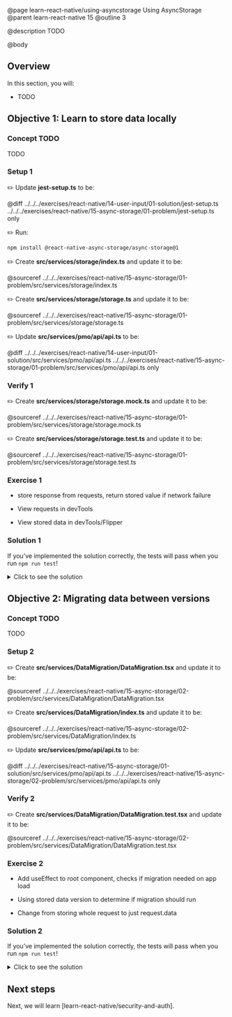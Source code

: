 @page learn-react-native/using-asyncstorage Using AsyncStorage
@parent learn-react-native 15
@outline 3

@description TODO

@body

## Overview

In this section, you will:

- TODO

## Objective 1: Learn to store data locally

### Concept TODO

TODO

### Setup 1

✏️ Update **jest-setup.ts** to be:

@diff ../../../exercises/react-native/14-user-input/01-solution/jest-setup.ts ../../../exercises/react-native/15-async-storage/01-problem/jest-setup.ts only

✏️ Run:

```bash
npm install @react-native-async-storage/async-storage@1
```

✏️ Create **src/services/storage/index.ts** and update it to be:

@sourceref ../../../exercises/react-native/15-async-storage/01-problem/src/services/storage/index.ts

✏️ Create **src/services/storage/storage.ts** and update it to be:

@sourceref ../../../exercises/react-native/15-async-storage/01-problem/src/services/storage/storage.ts

✏️ Update **src/services/pmo/api/api.ts** to be:

@diff ../../../exercises/react-native/14-user-input/01-solution/src/services/pmo/api/api.ts ../../../exercises/react-native/15-async-storage/01-problem/src/services/pmo/api/api.ts only

### Verify 1

✏️ Create **src/services/storage/storage.mock.ts** and update it to be:

@sourceref ../../../exercises/react-native/15-async-storage/01-problem/src/services/storage/storage.mock.ts

✏️ Create **src/services/storage/storage.test.ts** and update it to be:

@sourceref ../../../exercises/react-native/15-async-storage/01-problem/src/services/storage/storage.test.ts

### Exercise 1

- store response from requests, return stored value if network failure

- View requests in devTools

- View stored data in devTools/Flipper

### Solution 1

If you’ve implemented the solution correctly, the tests will pass when you run `npm run test`!

<details>
<summary>Click to see the solution</summary>

✏️ Update **src/services/pmo/api/api.ts** to be:

@diff ../../../exercises/react-native/15-async-storage/01-problem/src/services/pmo/api/api.ts ../../../exercises/react-native/15-async-storage/01-solution/src/services/pmo/api/api.ts only

✏️ Update **src/services/storage/storage.ts** to be:

@diff ../../../exercises/react-native/15-async-storage/01-problem/src/services/storage/storage.ts ../../../exercises/react-native/15-async-storage/01-solution/src/services/storage/storage.ts only

</details>

## Objective 2: Migrating data between versions

### Concept TODO

TODO

### Setup 2

✏️ Create **src/services/DataMigration/DataMigration.tsx** and update it to be:

@sourceref ../../../exercises/react-native/15-async-storage/02-problem/src/services/DataMigration/DataMigration.tsx

✏️ Create **src/services/DataMigration/index.ts** and update it to be:

@sourceref ../../../exercises/react-native/15-async-storage/02-problem/src/services/DataMigration/index.ts

✏️ Update **src/services/pmo/api/api.ts** to be:

@diff ../../../exercises/react-native/15-async-storage/01-solution/src/services/pmo/api/api.ts ../../../exercises/react-native/15-async-storage/02-problem/src/services/pmo/api/api.ts only

### Verify 2

✏️ Create **src/services/DataMigration/DataMigration.test.tsx** and update it to be:

@sourceref ../../../exercises/react-native/15-async-storage/02-problem/src/services/DataMigration/DataMigration.test.tsx

### Exercise 2

- Add useEffect to root component, checks if migration needed on app load

- Using stored data version to determine if migration should run

- Change from storing whole request to just request.data

### Solution 2

If you’ve implemented the solution correctly, the tests will pass when you run `npm run test`!

<details>
<summary>Click to see the solution</summary>

✏️ Update **src/services/DataMigration/DataMigration.ts** to be:

@diff ../../../exercises/react-native/15-async-storage/02-problem/src/services/DataMigration/DataMigration.tsx ../../../exercises/react-native/15-async-storage/02-solution/src/services/DataMigration/DataMigration.tsx only

✏️ Update **src/App.tsx** to be:

@diff ../../../exercises/react-native/15-async-storage/02-problem/src/App.tsx ../../../exercises/react-native/15-async-storage/02-solution/src/App.tsx only

</details>

## Next steps

Next, we will learn [learn-react-native/security-and-auth].